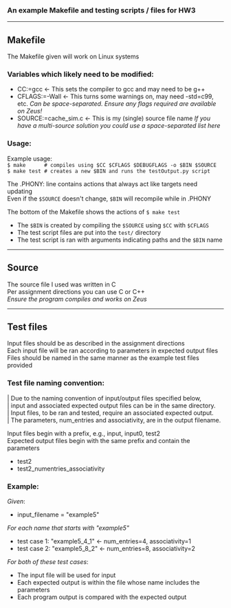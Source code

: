 ### An example Makefile and testing scripts / files for HW3

___
## Makefile

The Makefile given will work on Linux systems  

### Variables which likely need to be modified:

- CC:=gcc <- This sets the compiler to gcc and may need to be g++
- CFLAGS:=-Wall <- This turns some warnings on, may need -std=c99, etc.
*Can be space-separated. Ensure any flags required are available on Zeus!*  
- SOURCE:=cache\_sim.c <- This is my (single) source file name
*If you have a multi-source solution you could use a space-separated list here*

### Usage:

Example usage:  
`$ make      # compiles using $CC $CFLAGS $DEBUGFLAGS -o $BIN $SOURCE`  
`$ make test # creates a new $BIN and runs the testOutput.py script`  
  
The .PHONY: line contains actions that always act like targets need updating  
Even if the `$SOURCE` doesn't change, `$BIN` will recompile while in .PHONY  
  
The bottom of the Makefile shows the actions of `$ make test`  
- The `$BIN` is created by compiling the `$SOURCE` using `$CC` with `$CFLAGS`
- The test script files are put into the `test/` directory
- The test script is ran with arguments indicating paths and the `$BIN` name

___

## Source

The source file I used was written in C  
Per assignment directions you can use C or C++  
*Ensure the program compiles and works on Zeus*  
___

## Test files

Input files should be as described in the assignment directions  
Each input file will be ran according to parameters in expected output files  
Files should be named in the same manner as the example test files provided  

### Test file naming convention:

| Due to the naming convention of input/output files specified below,  
| input and associated expected output files can be in the same directory.  
| Input files, to be ran and tested, require an associated expected output.  
| The parameters, num\_entries and associativity, are in the output filename.  
  
Input files begin with a prefix, e.g., input, input0, test2  
Expected output files begin with the same prefix and contain the parameters  
- test2
- test2\_numentries\_associativity

### Example:

*Given*:  
- input\_filename = "example5"
  
*For each name that starts with "example5"*  
- test case 1: "example5\_4\_1"  <- num\_entries=4, associativity=1
- test case 2: "example5\_8\_2"  <- num\_entries=8, associativity=2
  
*For both of these test cases*:  
- The input file will be used for input
- Each expected output is within the file whose name includes the parameters
- Each program output is compared with the expected output

